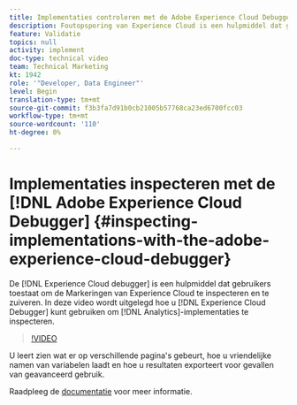 ```yaml
---
title: Implementaties controleren met de Adobe Experience Cloud Debugger
description: Foutopsporing van Experience Cloud is een hulpmiddel dat gebruikers toestaat om Experience Cloud te inspecteren en te zuiveren Markeringen. In deze video wordt uitgelegd hoe u de Experience Cloud Debugger kunt gebruiken om analytische implementaties te inspecteren.
feature: Validatie
topics: null
activity: implement
doc-type: technical video
team: Technical Marketing
kt: 1942
role: '"Developer, Data Engineer"'
level: Begin
translation-type: tm+mt
source-git-commit: f3b3fa7d91b0cb21005b57768ca23ed6700fcc03
workflow-type: tm+mt
source-wordcount: '110'
ht-degree: 0%

---
```



# Implementaties inspecteren met de [!DNL Adobe Experience Cloud Debugger] {#inspecting-implementations-with-the-adobe-experience-cloud-debugger}

De [!DNL Experience Cloud debugger] is een hulpmiddel dat gebruikers toestaat om de Markeringen van Experience Cloud te inspecteren en te zuiveren. In deze video wordt uitgelegd hoe u [!DNL Experience Cloud Debugger] kunt gebruiken om [!DNL Analytics]-implementaties te inspecteren.

>[!VIDEO](https://video.tv.adobe.com/v/23878/?quality=12)

U leert zien wat er op verschillende pagina&#39;s gebeurt, hoe u vriendelijke namen van variabelen laadt en hoe u resultaten exporteert voor gevallen van geavanceerd gebruik.

Raadpleeg de [documentatie](https://marketing.adobe.com/resources/help/en_US/experience-cloud-debugger/experience-cloud-debugger.html) voor meer informatie.
